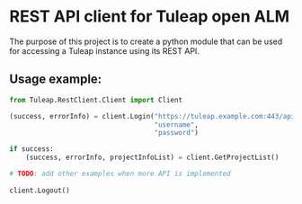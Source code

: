 # REST API client for Tuleap open ALM

The purpose of this project is to create a python module that can be used for accessing a Tuleap instance using its REST API.

## Usage example:
```python
from Tuleap.RestClient.Client import Client

(success, errorInfo) = client.Login("https://tuleap.example.com:443/api",
                                    "username",
                                    "password") 

if success:
    (success, errorInfo, projectInfoList) = client.GetProjectList()

# TODO: add other examples when more API is implemented
    
client.Logout()
```